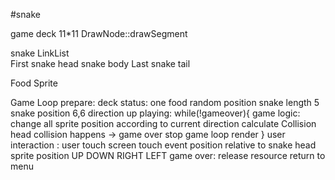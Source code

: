 #snake

game deck 11*11
DrawNode::drawSegment

snake
LinkList<Sprite>    
First snake head
snake body
Last  snake tail

Food Sprite

Game Loop
prepare:
    deck status:
        one food random position
        snake length 5
        snake position 6,6 direction up
playing:
    while(!gameover){
      game logic:
        change all sprite position according to current direction
        calculate Collision 
          head collision happens -> game over stop game loop
      render
    }
    user interaction :
      user touch screen
      touch event position relative to snake head sprite position
      UP DOWN RIGHT LEFT
game over:
    release resource 
    return to menu
    
    
